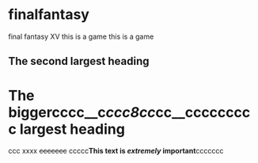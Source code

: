 # finalfantasy
final fantasy XV
this is a game
this is a game
## The second largest heading
# The biggercccc__c*ccc8cc*cc__ccccccccc largest heading
ccc xxxx  ~~ccccccc~~
ccccc**This text is _extremely_ important**ccccccc
